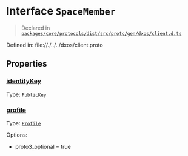 # Interface `SpaceMember`
> Declared in [`packages/core/protocols/dist/src/proto/gen/dxos/client.d.ts`]()

Defined in:
   file://./../../dxos/client.proto
## Properties
### [identityKey]()
Type: <code>[PublicKey](/api/@dxos/client/classes/PublicKey)</code>
### [profile]()
Type: <code>[Profile](/api/@dxos/client/interfaces/Profile)</code>

Options:
  - proto3_optional = true